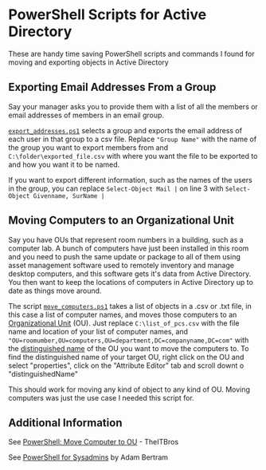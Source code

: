 # PowerShell Scripts for Active Directory
These are handy time saving PowerShell scripts and commands I found for moving and exporting objects in Active Directory

## Exporting Email Addresses From a Group

Say your manager asks you to provide them with a list of all the members or email addresses of members in an email group.

[`export_addresses.ps1`](https://github.com/usagibryan/powershell_for_active_directory/blob/main/export_addresses.ps1) selects a group and exports the email address of each user in that group to a csv file. Replace `"Group Name"` with the name of the group you want to export members from and `C:\folder\exported_file.csv` with where you want the file to be exported to and how you want it to be named.

If you want to export different information, such as the names of the users in the group, you can replace `Select-Object Mail |` on line 3 with `Select-Object Givenname, SurName |`

## Moving Computers to an Organizational Unit

Say you have OUs that represent room numbers in a building, such as a computer lab. A bunch of computers have just been installed in this room and you need to push the same update or package to all of them using asset management software used to remotely inventory and manage desktop computers, and this software gets it's data from Active Directory. You then want to keep the locations of computers in Active Directory up to date as things move around.

The script [`move_computers.ps1`](https://github.com/usagibryan/powershell_for_active_directory/blob/main/move_computers.ps1) takes a list of objects in a .csv or .txt file, in this case a list of computer names, and moves those computers to an [Organizational Unit](https://en.wikipedia.org/wiki/Organizational_unit_(computing)) (OU). Just replace `C:\list_of_pcs.csv` with the file name and location of your list of computer names, and `"OU=roomumber,OU=computers,OU=department,DC=companyname,DC=com"` with the [distinguished name](https://learn.microsoft.com/en-us/previous-versions/windows/desktop/ldap/distinguished-names) of the OU you want to move the computers to. To find the distinguished name of your target OU, right click on the OU and select "properties", click on the "Attribute Editor" tab and scroll downt o "distinguishedName"

This should work for moving any kind of object to any kind of OU. Moving computers was just the use case I needed this script for.

## Additional Information

See [PowerShell: Move Computer to OU](https://theitbros.com/powershell-move-computer-to-ou/) - TheITBros

See [PowerShell for Sysadmins](https://nostarch.com/powershellsysadmins) by Adam Bertram
